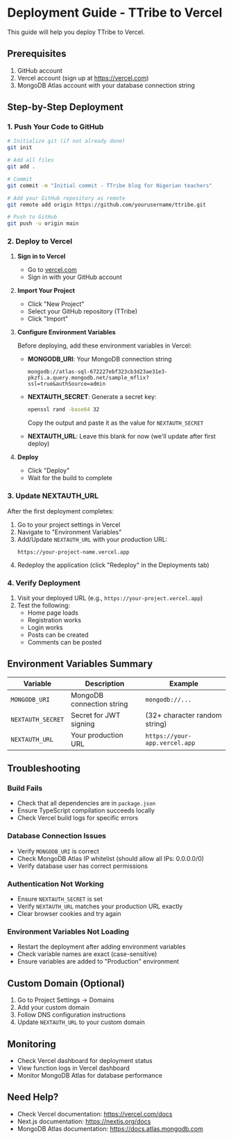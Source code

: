# Deployment Guide - TTribe to Vercel

This guide will help you deploy TTribe to Vercel.

## Prerequisites

1. GitHub account
2. Vercel account (sign up at https://vercel.com)
3. MongoDB Atlas account with your database connection string

## Step-by-Step Deployment

### 1. Push Your Code to GitHub

```bash
# Initialize git (if not already done)
git init

# Add all files
git add .

# Commit
git commit -m "Initial commit - TTribe blog for Nigerian teachers"

# Add your GitHub repository as remote
git remote add origin https://github.com/yourusername/ttribe.git

# Push to GitHub
git push -u origin main
```

### 2. Deploy to Vercel

1. **Sign in to Vercel**
   - Go to [vercel.com](https://vercel.com)
   - Sign in with your GitHub account

2. **Import Your Project**
   - Click "New Project"
   - Select your GitHub repository (TTribe)
   - Click "Import"

3. **Configure Environment Variables**
   
   Before deploying, add these environment variables in Vercel:
   
   - **MONGODB_URI**: Your MongoDB connection string
     ```
     mongodb://atlas-sql-672227ebf323cb3d23ae31e3-pkzfi.a.query.mongodb.net/sample_mflix?ssl=true&authSource=admin
     ```
   
   - **NEXTAUTH_SECRET**: Generate a secret key:
     ```bash
     openssl rand -base64 32
     ```
     Copy the output and paste it as the value for `NEXTAUTH_SECRET`
   
   - **NEXTAUTH_URL**: Leave this blank for now (we'll update after first deploy)

4. **Deploy**
   - Click "Deploy"
   - Wait for the build to complete

### 3. Update NEXTAUTH_URL

After the first deployment completes:

1. Go to your project settings in Vercel
2. Navigate to "Environment Variables"
3. Add/Update `NEXTAUTH_URL` with your production URL:
   ```
   https://your-project-name.vercel.app
   ```
4. Redeploy the application (click "Redeploy" in the Deployments tab)

### 4. Verify Deployment

1. Visit your deployed URL (e.g., `https://your-project.vercel.app`)
2. Test the following:
   - Home page loads
   - Registration works
   - Login works
   - Posts can be created
   - Comments can be posted

## Environment Variables Summary

| Variable | Description | Example |
|----------|-------------|---------|
| `MONGODB_URI` | MongoDB connection string | `mongodb://...` |
| `NEXTAUTH_SECRET` | Secret for JWT signing | (32+ character random string) |
| `NEXTAUTH_URL` | Your production URL | `https://your-app.vercel.app` |

## Troubleshooting

### Build Fails

- Check that all dependencies are in `package.json`
- Ensure TypeScript compilation succeeds locally
- Check Vercel build logs for specific errors

### Database Connection Issues

- Verify `MONGODB_URI` is correct
- Check MongoDB Atlas IP whitelist (should allow all IPs: 0.0.0.0/0)
- Verify database user has correct permissions

### Authentication Not Working

- Ensure `NEXTAUTH_SECRET` is set
- Verify `NEXTAUTH_URL` matches your production URL exactly
- Clear browser cookies and try again

### Environment Variables Not Loading

- Restart the deployment after adding environment variables
- Check variable names are exact (case-sensitive)
- Ensure variables are added to "Production" environment

## Custom Domain (Optional)

1. Go to Project Settings → Domains
2. Add your custom domain
3. Follow DNS configuration instructions
4. Update `NEXTAUTH_URL` to your custom domain

## Monitoring

- Check Vercel dashboard for deployment status
- View function logs in Vercel dashboard
- Monitor MongoDB Atlas for database performance

## Need Help?

- Check Vercel documentation: https://vercel.com/docs
- Next.js documentation: https://nextjs.org/docs
- MongoDB Atlas documentation: https://docs.atlas.mongodb.com
